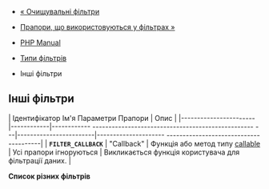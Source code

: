 - [« Очищувальні фільтри](filter.filters.sanitize.md)
- [Прапори, що використовуються у фільтрах »](filter.filters.flags.md)

- [PHP Manual](index.md)
- [Типи фільтрів](filter.filters.md)
- Інші фільтри

## Інші фільтри

| Ідентифікатор Ім'я Параметри Прапори | Опис |
|-----------------------|------------|------------ -------------------------------------------------- ---|------------------------|--------------------- ---------------------------------------|
| **`FILTER_CALLBACK`** | "Callback" | Функція або метод типу [callable](language.types.callable.md) | Усі прапори ігноруються | Викликається функція користувача для фільтрації даних. |

**Список різних фільтрів**
